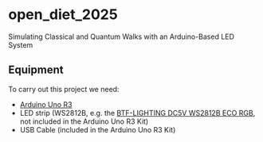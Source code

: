 # open_diet_2025
Simulating Classical and Quantum Walks with an Arduino-Based LED System

## Equipment
To carry out this project we need:
- [Arduino Uno R3](https://docs.arduino.cc/hardware/uno-rev3/)
- LED strip (WS2812B, e.g. the [BTF-LIGHTING DC5V WS2812B ECO RGB](https://www.amazon.it/BTF-LIGHTING-indirizzabili-individualmente-flessibile-controller/dp/B088W62171?th=1), not included in the Arduino Uno R3 Kit)
- USB Cable (included in the Arduino Uno R3 Kit)

